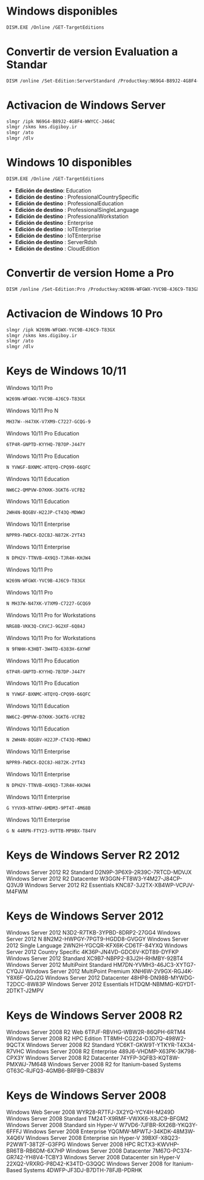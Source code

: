 # Windows disponibles
```bash
DISM.EXE /Online /GET-TargetEditions
```
# Convertir de version Evaluation a Standar
```bash
DISM /online /Set-Edition:ServerStandard /Productkey:N69G4-B89J2-4G8F4-WWYCC-J464C /AcceptEula
```
# Activacion de Windows Server 
```bash
slmgr /ipk N69G4-B89J2-4G8F4-WWYCC-J464C 
slmgr /skms kms.digiboy.ir
slmgr /ato
slmgr /dlv
```

# Windows 10 disponibles 
```bash
DISM.EXE /Online /GET-TargetEditions
```
- **Edición de destino**: Education
- **Edición de destino** : ProfessionalCountrySpecific
- **Edición de destino** : ProfessionalEducation
- **Edición de destino** : ProfessionalSingleLanguage
- **Edición de destino** : ProfessionalWorkstation
- **Edición de destino** : Enterprise
- **Edición de destino** : IoTEnterprise
- **Edición de destino** : IoTEnterprise
- **Edición de destino** : ServerRdsh
- **Edición de destino** : CloudEdition

# Convertir de version Home a Pro
```bash
DISM /online /Set-Edition:Pro /Productkey:W269N-WFGWX-YVC9B-4J6C9-T83GX /AcceptEula
```
# Activacion de Windows 10 Pro
```bash
slmgr /ipk W269N-WFGWX-YVC9B-4J6C9-T83GX 
slmgr /skms kms.digiboy.ir
slmgr /ato
slmgr /dlv
```

# Keys de Windows 10/11

Windows 10/11 Pro
```bash
W269N-WFGWX-YVC9B-4J6C9-T83GX
```

Windows 10/11 Pro N 
```bash
MH37W--H47XK-V7XM9-C7227-GCQG-9
```
Windows 10/11 Pro Education 
```bash
6TP4R-GNPTD-KYYHQ-7B7OP-J447Y
```
Windows 10/11 Pro Education
```bash
N YVWGF-BXNMC-HTQYQ-CPQ99-66QFC
```
Windows 10/11 Education 
```bash
NW6C2-QMPVW-D7KKK-3GKT6-VCFB2
```
Windows 10/11 Education 
```bash
2WH4N-BQGBV-H22JP-CT43Q-MDWWJ
```
Windows 10/11 Enterprise
```bash
NPPR9-FWDCX-D2CBJ-N872K-2YT43
```
Windows 10/11 Enterprise 
```bash
N DPH2V-TTNVB-4X9Q3-TJR4H-KHJW4
```
Windows 10/11 Pro 
```bash
W269N-WFGWX-YVC9B-4J6C9-T83GX
```
Windows 10/11 Pro 
```bash
N MH37W-N47XK-V7XM9-C7227-GCQG9
```
Windows 10/11 Pro for Workstations 
```bash
NRG8B-VKK3Q-CXVCJ-9G2XF-6Q84J
```
Windows 10/11 Pro for Workstations
```bash
N 9FNHH-K3HBT-3W4TD-6383H-6XYWF
 ```
Windows 10/11 Pro Education
```bash
6TP4R-GNPTD-KYYHQ-7B7DP-J447Y
```
Windows 10/11 Pro Education
```bash
N YVWGF-BXNMC-HTQYQ-CPQ99-66QFC
```
Windows 10/11 Education 
```bash
NW6C2-QMPVW-D7KKK-3GKT6-VCFB2
```
Windows 10/11 Education
```bash
N 2WH4N-8QGBV-H22JP-CT43Q-MDWWJ
```
Windows 10/11 Enterprise
```bash
NPPR9-FWDCX-D2C8J-H872K-2YT43
```
Windows 10/11 Enterprise
```bash
N DPH2V-TTNVB-4X9Q3-TJR4H-KHJW4
```
Windows 10/11 Enterprise
```bash
G YYVX9-NTFWV-6MDM3-9PT4T-4M68B
```
Windows 10/11 Enterprise
```bash
G N 44RPN-FTY23-9VTTB-MP9BX-T84FV
```
# Keys de Windows Server R2 2012

Windows Server 2012 R2 Standard	D2N9P-3P6X9-2R39C-7RTCD-MDVJX
Windows Server 2012 R2 Datacenter W3GGN-FT8W3-Y4M27-J84CP-Q3VJ9
Windows Server 2012 R2 Essentials KNC87-3J2TX-XB4WP-VCPJV-M4FWM

# Keys de Windows Server 2012

Windows Server 2012 N3D2-R7TKB-3YPBD-8DRP2-27GG4
Windows Server 2012 N 8N2M2-HWPGY-7PGT9-HGDD8-GVGGY
Windows Server 2012 Single Language 2WN2H-YGCQR-KFX6K-CD6TF-84YXQ
Windows Server 2012 Country Specific 4K36P-JN4VD-GDC6V-KDT89-DYFKP
Windows Server 2012 Standard XC9B7-NBPP2-83J2H-RHMBY-92BT4
Windows Server 2012 MultiPoint Standard	HM7DN-YVMH3-46JC3-XYTG7-CYQJJ
Windows Server 2012 MultiPoint Premium	XNH6W-2V9GX-RGJ4K-Y8X6F-QGJ2G
Windows Server 2012 Datacenter	48HP8-DN98B-MYWDG-T2DCC-8W83P
Windows Server 2012 Essentials	HTDQM-NBMMG-KGYDT-2DTKT-J2MPV

# Keys de Windows Server 2008 R2

Windows Server 2008 R2 Web 6TPJF-RBVHG-WBW2R-86QPH-6RTM4
Windows Server 2008 R2 HPC Edition TT8MH-CG224-D3D7Q-498W2-9QCTX
Windows Server 2008 R2 Standard	YC6KT-GKW9T-YTKYR-T4X34-R7VHC
Windows Server 2008 R2 Enterprise 489J6-VHDMP-X63PK-3K798-CPX3Y
Windows Server 2008 R2 Datacenter 74YFP-3QFB3-KQT8W-PMXWJ-7M648
Windows Server 2008 R2 for Itanium-based Systems GT63C-RJFQ3-4GMB6-BRFB9-CB83V

# Keys de Windows Server 2008 

Windows Web Server 2008	WYR28-R7TFJ-3X2YQ-YCY4H-M249D
Windows Server 2008 Standard TM24T-X9RMF-VWXK6-X8JC9-BFGM2
Windows Server 2008 Standard sin Hyper-V W7VD6-7JFBR-RX26B-YKQ3Y-6FFFJ
Windows Server 2008 Enterprise	YQGMW-MPWTJ-34KDK-48M3W-X4Q6V
Windows Server 2008 Enterprise sin Hyper-V 39BXF-X8Q23-P2WWT-38T2F-G3FPG
Windows Server 2008 HPC	RCTX3-KWVHP-BR6TB-RB6DM-6X7HP
Windows Server 2008 Datacenter	7M67G-PC374-GR742-YH8V4-TCBY3
Windows Server 2008 Datacenter sin Hyper-V 22XQ2-VRXRG-P8D42-K34TD-G3QQC
Windows Server 2008 for Itanium-Based Systems 4DWFP-JF3DJ-B7DTH-78FJB-PDRHK
































